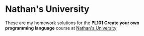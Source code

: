 # Nathan's University

These are my homework solutions for the **PL101 Create your own programming language** course at [Nathan's University](http://nathansuniversity.com/)